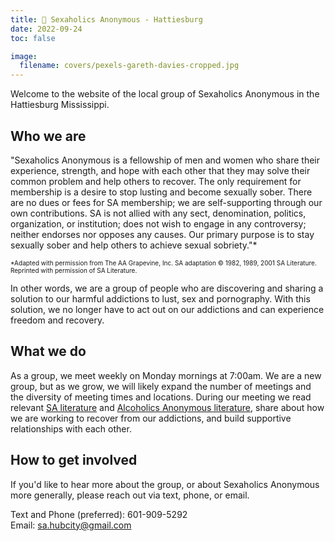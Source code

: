 ```yaml
---
title: 🌄 Sexaholics Anonymous - Hattiesburg
date: 2022-09-24
toc: false

image:
  filename: covers/pexels-gareth-davies-cropped.jpg
---
```


Welcome to the website of the local group of Sexaholics Anonymous in the Hattiesburg Mississippi. 
  

## Who we are
"Sexaholics Anonymous is a fellowship of men and women who share their experience, strength, and hope with each other that they may solve their common problem and help others to recover. The only requirement for membership is a desire to stop lusting and become sexually sober. There are no dues or fees for SA membership; we are self-supporting through our own contributions. SA is not allied with any sect, denomination, politics, organization, or institution; does not wish to engage in any controversy; neither endorses nor opposes any causes. Our primary purpose is to stay sexually sober and help others to achieve sexual sobriety."*

<font size="1">*Adapted with permission from The AA Grapevine, Inc. SA adaptation © 1982, 1989, 2001 SA Literature. Reprinted with permission of SA Literature. </font> 

In other words, we are a group of people who are discovering and sharing a solution to our harmful addictions to lust, sex and pornography. With this solution, we no longer have to act out on our addictions and can experience freedom and recovery.
  
## What we do
As a group, we meet weekly on Monday mornings at 7:00am. We are a new group, but as we grow, we will likely expand the number of meetings and the diversity of meeting times and locations. During our meeting we read relevant [SA literature](https://www.sa.org/literature/) and [Alcoholics Anonymous literature](https://www.aa.org/the-big-book), share about how we are working to recover from our addictions, and build supportive relationships with each other. 
  

## How to get involved
If you'd like to hear more about the group, or about Sexaholics Anonymous more generally, please reach out via text, phone, or email. 

Text and Phone (preferred): 601-909-5292  
Email: sa.hubcity@gmail.com